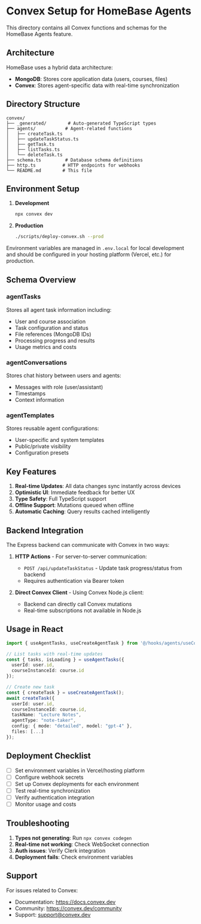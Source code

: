 # Convex Setup for HomeBase Agents

This directory contains all Convex functions and schemas for the HomeBase Agents feature.

## Architecture

HomeBase uses a hybrid data architecture:
- **MongoDB**: Stores core application data (users, courses, files)
- **Convex**: Stores agent-specific data with real-time synchronization

## Directory Structure

```
convex/
├── _generated/        # Auto-generated TypeScript types
├── agents/           # Agent-related functions
│   ├── createTask.ts
│   ├── updateTaskStatus.ts
│   ├── getTask.ts
│   ├── listTasks.ts
│   └── deleteTask.ts
├── schema.ts         # Database schema definitions
├── http.ts          # HTTP endpoints for webhooks
└── README.md        # This file
```

## Environment Setup

1. **Development**
   ```bash
   npx convex dev
   ```

2. **Production**
   ```bash
   ./scripts/deploy-convex.sh --prod
   ```

Environment variables are managed in `.env.local` for local development and should be configured in your hosting platform (Vercel, etc.) for production.

## Schema Overview

### agentTasks
Stores all agent task information including:
- User and course association
- Task configuration and status
- File references (MongoDB IDs)
- Processing progress and results
- Usage metrics and costs

### agentConversations
Stores chat history between users and agents:
- Messages with role (user/assistant)
- Timestamps
- Context information

### agentTemplates
Stores reusable agent configurations:
- User-specific and system templates
- Public/private visibility
- Configuration presets

## Key Features

1. **Real-time Updates**: All data changes sync instantly across devices
2. **Optimistic UI**: Immediate feedback for better UX
3. **Type Safety**: Full TypeScript support
4. **Offline Support**: Mutations queued when offline
5. **Automatic Caching**: Query results cached intelligently

## Backend Integration

The Express backend can communicate with Convex in two ways:

1. **HTTP Actions** - For server-to-server communication:
   - `POST /api/updateTaskStatus` - Update task progress/status from backend
   - Requires authentication via Bearer token

2. **Direct Convex Client** - Using Convex Node.js client:
   - Backend can directly call Convex mutations
   - Real-time subscriptions not available in Node.js

## Usage in React

```typescript
import { useAgentTasks, useCreateAgentTask } from '@/hooks/agents/useConvexAgents';

// List tasks with real-time updates
const { tasks, isLoading } = useAgentTasks({
  userId: user.id,
  courseInstanceId: course.id
});

// Create new task
const { createTask } = useCreateAgentTask();
await createTask({
  userId: user.id,
  courseInstanceId: course.id,
  taskName: "Lecture Notes",
  agentType: "note-taker",
  config: { mode: "detailed", model: "gpt-4" },
  files: [...]
});
```

## Deployment Checklist

- [ ] Set environment variables in Vercel/hosting platform
- [ ] Configure webhook secrets
- [ ] Set up Convex deployments for each environment
- [ ] Test real-time synchronization
- [ ] Verify authentication integration
- [ ] Monitor usage and costs

## Troubleshooting

1. **Types not generating**: Run `npx convex codegen`
2. **Real-time not working**: Check WebSocket connection
3. **Auth issues**: Verify Clerk integration
4. **Deployment fails**: Check environment variables

## Support

For issues related to Convex:
- Documentation: https://docs.convex.dev
- Community: https://convex.dev/community
- Support: support@convex.dev